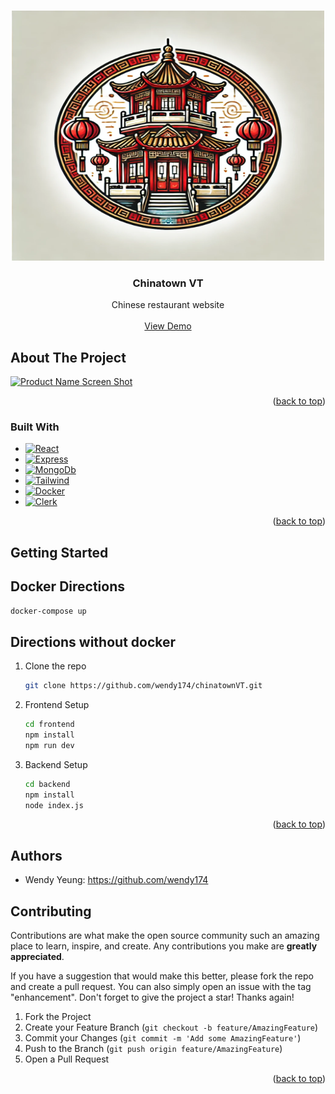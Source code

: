 <!-- Improved compatibility of back to top link: See: https://github.com/othneildrew/Best-README-Template/pull/73 -->
<a id="readme-top"></a>

<!-- PROJECT LOGO -->
<br />
<div align="center">
  <a href="https://github.com/wendy174/chinatownVT">
    <img src="frontend/src/assets/logo.webp" alt="Logo" width="500" height="400">
  </a>

<h3 align="center">Chinatown VT</h3>

  <p align="center">
    Chinese restaurant website
    <br />
    <br />
    <a href="https://github.com/wendy174/chinatownVT">View Demo</a>

  </p>
</div>


<!-- ABOUT THE PROJECT -->
## About The Project

[![Product Name Screen Shot][product-screenshot]](https://example.com)



<p align="right">(<a href="#readme-top">back to top</a>)</p>



### Built With


* [![React][React.js]][React-url]
* [![Express][Express.js]][Express-url]
* [![MongoDb][MongoDb-icon]][MongoDb-url]
* [![Tailwind][Tailwind-icon]][Tailwind-url]
* [![Docker][Docker-icon]][Docker-url]
* [![Clerk][Clerk-icon]][Clerk-url]


<p align="right">(<a href="#readme-top">back to top</a>)</p>


<!-- GETTING STARTED -->
## Getting Started

## Docker Directions
   ```sh
   docker-compose up 
   ```
## Directions without docker 
1. Clone the repo
   ```sh
   git clone https://github.com/wendy174/chinatownVT.git
   ```
2. Frontend Setup
   ```sh
   cd frontend
   npm install
   npm run dev
   ```
3. Backend Setup
    ```sh
   cd backend
   npm install
   node index.js
   ```

<p align="right">(<a href="#readme-top">back to top</a>)</p>

## Authors 

* Wendy Yeung: https://github.com/wendy174

<!-- CONTRIBUTING -->
## Contributing

Contributions are what make the open source community such an amazing place to learn, inspire, and create. Any contributions you make are **greatly appreciated**.

If you have a suggestion that would make this better, please fork the repo and create a pull request. You can also simply open an issue with the tag "enhancement".
Don't forget to give the project a star! Thanks again!

1. Fork the Project
2. Create your Feature Branch (`git checkout -b feature/AmazingFeature`)
3. Commit your Changes (`git commit -m 'Add some AmazingFeature'`)
4. Push to the Branch (`git push origin feature/AmazingFeature`)
5. Open a Pull Request

<p align="right">(<a href="#readme-top">back to top</a>)</p>



<!-- MARKDOWN LINKS & IMAGES -->
<!-- https://www.markdownguide.org/basic-syntax/#reference-style-links -->

[forks-shield]: https://img.shields.io/github/forks/github_username/repo_name.svg?style=for-the-badge
[forks-url]: https://github.com/github_username/repo_name/network/members
[product-screenshot]: /frontend/src/assets/website_preview.png
[React.js]: https://img.shields.io/badge/React-20232A?style=for-the-badge&logo=react&logoColor=61DAFB
[React-url]: https://reactjs.org/
[Express.js]: https://img.shields.io/badge/express.js-000000?style=for-the-badge&logo=express&logoColor=white
[Express-url]: https://expressjs.com/
[MongoDb-icon]: https://img.shields.io/badge/-MongoDB-13aa52?style=for-the-badge&logo=mongodb&logoColor=white
[MongoDb-url]: https://account.mongodb.com/account/login?n=https%3A%2F%2Fcloud.mongodb.com%2Fv2%2F6734ea8d1e203d2104d43164&nextHash=%23clusters&signedOut=true
[Tailwind-icon]: https://img.shields.io/badge/Tailwind-38B2AC?style=for-the-badge&logo=tailwind-css&logoColor=white
[Tailwind-url]: https://tailwindcss.com/
[Clerk-icon]: https://img.shields.io/badge/-Clerk-6C47FF?style=flat&logo=clerk&logoColor=white
[Clerk-url]: https://clerk.com/
[Docker-icon]: https://img.shields.io/badge/docker-257bd6?style=for-the-badge&logo=docker&logoColor=white
[Docker-url]: https://www.docker.com/
